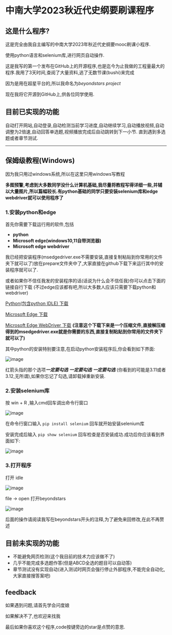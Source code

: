 # 中南大学2023秋近代史纲要刷课程序

## 这是什么程序?

这是完全由我自主编写的中南大学2023年秋近代史纲要mooc刷课小程序.

使用python语言和selenium库,进行网页自动操作.


这是我写的第一个发布在GitHub上的开源程序,也是迄今为止我做的工程量最大的程序.我用了3天时间,查阅了大量资料,逃了无数节课(bushi)来完成

因为是用在超星平台的,所以我命名为*beyondstars project*

现在我将它开源到GitHub上,供各位同学使用.



## 目前已实现的功能

自动打开网站,自动登录,自动检测当前学习进度,自动继续学习,自动播放视频,自动调整为2倍速,自动回答单选题,视频播放完成后自动跳转到下一小节.
直到遇到多选题或者章节测试.

***


## 保姆级教程(Windows)


因为我只用过windows系统,所以在这里只用windows写教程


**多图预警,考虑到大多数同学没什么计算机基础,我尽量将教程写得详细一些,并辅以大量图片,所以篇幅较长.有python基础的同学只要安装selenium库和edge webdriver就可以使用程序了**




### 1.安装python和edge

首先你需要下载运行用的软件,包括

- **python**
- **Microsoft edge(windows10,11自带浏览器)**
- **Microsoft edge webdriver**


我已经把安装程序(msedgedriver.exe不需要安装,直接复制粘贴到你常用的文件夹下就可以了)放在prepare文件夹中了,大家直接在github下载下来运行其中的安装程序就可以了.

或者如果你不信任我发的安装程序的话(话说为什么会不信任我)你可以点击下面的链接自行下载
(不过edge应该都有吧,所以大多数人应该只需要下载python和webdriver)


[Python(包含python IDLE) 下载](https://www.python.org/downloads/)


[Microsoft Edge 下载](https://www.microsoft.com/zh-cn/edge/download)


[Microsoft Edge WebDriver 下载](https://developer.microsoft.com/en-us/microsoft-edge/tools/webdriver/)  **(注意这个下载下来是一个压缩文件,直接解压缩得到的msedgedriver.exe就是你需要的东西,直接复制粘贴到你常用的文件夹下就可以了)**



其中python的安装特别要注意,在启动python安装程序后,你会看到如下界面:

![image](https://github.com/yuan-minglongze/beyondstars/assets/129572345/4799516f-4df4-4b51-974c-f38facb667c7)

红箭头指的那个选项***一定要勾选*** ***一定要勾选*** ***一定要勾选*** (你看到的可能是3.11或者3.12,无所谓),如果你忘记了勾选,请卸载掉重新安装.


### 2.安装selenium库

按 win + R ,输入cmd回车调出命令行窗口

![image](https://github.com/yuan-minglongze/beyondstars/assets/129572345/7911a5a1-07ce-4e97-9508-c8b9af2b33e3)

在命令行窗口输入 `pip install selenium` 回车就开始安装selenium库

安装完成后输入 `pip show selenium` 回车检查是否安装成功.成功后你应该看到界面如下:

![image](https://github.com/yuan-minglongze/beyondstars/assets/129572345/ded8d25e-fee5-4ae9-91d4-4bcad69fb569)



### 3.打开程序

打开 idle

![image](https://github.com/yuan-minglongze/beyondstars/assets/129572345/b03b32ac-7138-419c-8c0c-6fb7d27be6f5)

file -> open 打开beyondstars

![image](https://github.com/yuan-minglongze/beyondstars/assets/129572345/7d068722-068c-482a-9abd-7c71e1b5b5d0)


后面的操作请阅读我写在beyondstars开头的注释,为了避免来回修改,在此不再赘述





## 目前未实现的功能

- 不能避免网页检测(这个我目前的技术力应该做不了)
- 几乎不能完成多选题作答(但是ABCD全选的题目可以自动答)
- 章节测试没有实现自动(进入测试时网页会强行停止外部程序,不能完全自动化,大家直接搜答案吧)


## feedback

如果遇到问题,请首先学会问度娘

如果解决不了,也欢迎来找我

最后如果你喜欢这个程序,code按键旁边的star是点赞的意思.
